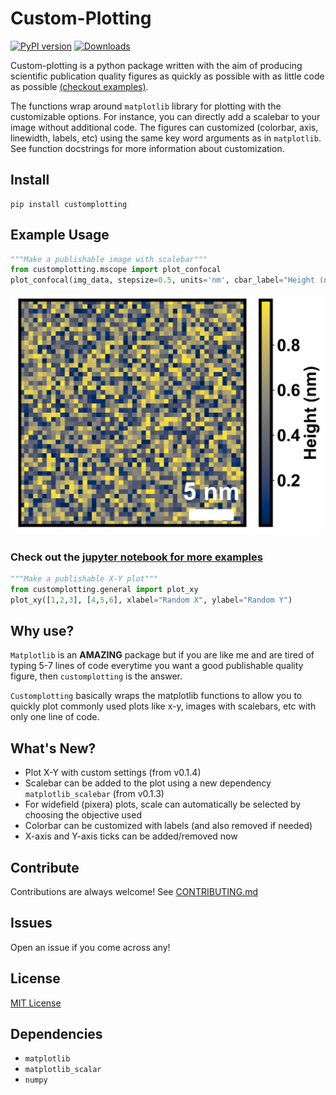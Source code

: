 # Custom-Plotting
[![PyPI version](https://badge.fury.io/py/customplotting.svg)](https://badge.fury.io/py/customplotting) [![Downloads](https://pepy.tech/badge/customplotting)](https://pepy.tech/project/customplotting)

Custom-plotting is a python package written with the aim of producing scientific publication quality figures as quickly as possible with as little code as possible [(checkout examples)](https://github.com/SarthakJariwala/Custom-Plotting/tree/master/examples). 

The functions wrap around ```matplotlib``` library for plotting with the customizable options. For instance, you can directly add a scalebar to your image without additional code. The figures can customized (colorbar, axis, linewidth, labels, etc) using the same key word arguments as in ```matplotlib```. See function docstrings for more information about customization.

## Install
```
pip install customplotting
```

## Example Usage
```python
"""Make a publishable image with scalebar"""
from customplotting.mscope import plot_confocal
plot_confocal(img_data, stepsize=0.5, units='nm', cbar_label="Height (nm)")
```
![Sample Image](https://github.com/SarthakJariwala/Custom-Plotting/blob/master/examples/MyImage.png)
### Check out the [jupyter notebook for more examples](https://github.com/SarthakJariwala/Custom-Plotting/tree/master/examples)
```python
"""Make a publishable X-Y plot"""
from customplotting.general import plot_xy
plot_xy([1,2,3], [4,5,6], xlabel="Random X", ylabel="Random Y")
```

## Why use?
`Matplotlib` is an **AMAZING** package but if you are like me and are tired of typing 5-7 lines of code everytime you want a good publishable quality figure, then `customplotting` is the answer.

`Customplotting` basically wraps the matplotlib functions to allow you to quickly plot commonly used plots like x-y, images with scalebars, etc with only one line of code.

## What's New?
* Plot X-Y with custom settings (from v0.1.4)
* Scalebar can be added to the plot using a new dependency ```matplotlib_scalebar``` (from v0.1.3)
* For widefield (pixera) plots, scale can automatically be selected by choosing the objective used
* Colorbar can be customized with labels (and also removed if needed)
* X-axis and Y-axis ticks can be added/removed now

## Contribute
Contributions are always welcome! See [CONTRIBUTING.md](https://github.com/SarthakJariwala/Custom-Plotting/tree/master/CONTRIBUTING.md)

## Issues
Open an issue if you come across any!

## License
[MIT License](https://github.com/SarthakJariwala/Custom-Plotting/tree/master/LICENSE)

## Dependencies
* ```matplotlib```
* ```matplotlib_scalar```
* ```numpy```
